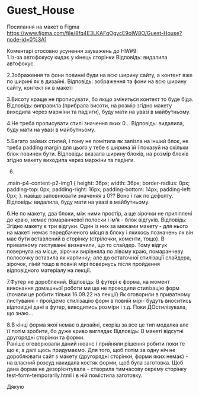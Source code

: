 # Guest_House

Посилання на макет в Figma  
https://www.figma.com/file/8fq4E3LKAFqOgycE9oIW8O/Guest-House?node-id=0%3A1

Коментарі стосовно усунення зауважень до HW#9:  
1.Із-за автофокусу кидає у кінець сторінки
Відповідь: 
видалила автофокус.

2.Зображення та фони повинні буди на всю ширину сайту, а контент вже по ширині як в дизайні.
Відповідь: 
зображення та фони на всю ширину сайту, контект як в макеті 

3.Висоту краще не прописувати, бо якщо зміниться контект то буде біда.
Відповідь: 
виправила (прибрала висоти, на розмір згідно макету виходила через маржіни та падінги), 
буду мати на увазі в майбутньому. 

4.Не треба прописувати стилі значення яких 0...
Відповідь: 
видалила, буду мати на увазі в майбутньому. 

5.Багато зайвих стилей, і тому не помітила як залізла на інший блок, не треба padding margin для цього у тебе є ширина їй і показуй на скільки блок повинен бути. 
Відповідь: 
вказала ширину блоків, на розмір блоків згідно макету виходила через маржіни та падінги. 

6.
.main-p4-content-p2-img1 {
height: 36px;
width: 36px;
border-radius: 0px;
padding-top: 0px;
padding-right: 16px;
padding-bottom: 14px;
padding-left: 0px;
}. навіщо заповнювати значеняя з 0?? Воно і так по дефолту.
Відповідь: 
видалила, буду мати на увазі в майбутньому. 

6.Не по макету, два блоки, між ними простір, а ще зірочки не приліплені до краю, немає помаранчевої полоски і імʼя - блок відгуків. 
Відповідь: 
Згідно макету є три відгуки. Один із них за межами макету - для нього на макеті немає передбаченого місця в блоку і якихось позначень як він має бути вставлений в сторінку (стрілочки, коменти, тощо). 
В приватному листуванні визначили, що то слайдер. 
Тому відгук повернула на місце, зірочки вирівняла по лівому краю, помаранчеву полосочку вставила як картинку; але до остаточної стилізації слайдера, зірочок, ліній тощо в повній мірі повернусь після пройдення відповідного матеріалу на лекції. 

7.Футер не дороблений.
Відповідь: 
В футері є форма, на момент виконання домашньої роботи ми ще не проходили стилізацію форм (почали це робити тільки 16.09.22 на лекції)
Як оговорили в приватному листуванні - пройдемо стилізацію форм в повній мірі- будуть вноситись відповідні дані в футер, виводитись розміри і т.д. 
Поки ДОстилізувала, що знаю... 

8.В кінці форма якої немає в дизайні, скоріш за все це тип модалка але її потім зробити, бо дуже криво виглядає
Відповідь: 
В макеті відсутні другорядні сторінки та форми.  
Раніше оговорювали даний нюанс і прийняли рішення робити поки те що є, а далі щось придумаємо. 
Для того, щоб потім за одну ніч не дороблювати сайт з макету (другорядні сторінки, форми яких немає) - на власний розсуд накидала костяк форми, щоб була заготовка. 
Щоб дана форма не дезорієнтувала - створила тимчасову окрему сторінку test-form-temporarily.html і в ній помістила заготовку. 

Дякую 



